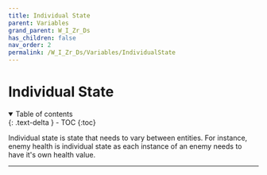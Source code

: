 ```yaml
---
title: Individual State
parent: Variables
grand_parent: W_I_Zr_Ds
has_children: false
nav_order: 2
permalink: /W_I_Zr_Ds/Variables/IndividualState
---
```

# Individual State
<details open markdown="block">
  <summary>
    Table of contents
  </summary>
  {: .text-delta }
- TOC
{:toc}
</details>

Individual state is state that needs to vary between entities. For instance, enemy health is individual state as each instance of an enemy needs to have it's own health value.

---


